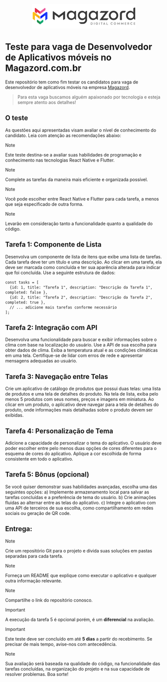 <div align='center'>
 
![Magazord](LogoMagazord.png)
 
 </div>

# Teste para vaga de Desenvolvedor de Aplicativos móveis no Magazord.com.br
Este repositório tem como fim testar os candidatos para vaga de desenvolvedor de aplicativos móveis na empresa [Magazord](https://magazord.com.br).
> Para esta vaga buscamos alguém apaixonado por tecnologia e esteja sempre atento aos detalhes!


## O teste

As questões aqui apresentadas visam avaliar o nível de conhecimento do candidato. Leia com atenção as recomendações abaixo:

> [!NOTE]
> Este teste destina-se a avaliar suas habilidades de programação e conhecimento nas tecnologias React Native e Flutter.

> [!NOTE]
> Complete as tarefas da maneira mais eficiente e organizada possível.

> [!NOTE]
> Você pode escolher entre React Native e Flutter para cada tarefa, a menos que seja especificado de outra forma.

> [!NOTE]
> Levarão em consideração tanto a funcionalidade quanto a qualidade do código.

## Tarefa 1: Componente de Lista

Desenvolva um componente de lista de itens que exibe uma lista de tarefas. Cada tarefa deve ter um título e uma descrição. Ao clicar em uma tarefa, ela deve ser marcada como concluída e ter sua aparência alterada para indicar que foi concluída. Use a seguinte estrutura de dados:

```
const tasks = [
  {id: 1, title: "Tarefa 1", description: "Descrição da Tarefa 1", completed: false },
  {id: 2, title: "Tarefa 2", description: "Descrição da Tarefa 2", completed: true },
  // ... adicione mais tarefas conforme necessário
];
```

## Tarefa 2: Integração com API

Desenvolva uma funcionalidade para buscar e exibir informações sobre o clima com base na localização do usuário. Use a API de sua escolha para obter dados de clima. Exiba a temperatura atual e as condições climáticas em uma tela. Certifique-se de lidar com erros de rede e apresentar mensagens adequadas ao usuário.

## Tarefa 3: Navegação entre Telas

Crie um aplicativo de catálogo de produtos que possui duas telas: uma lista de produtos e uma tela de detalhes do produto. Na tela de lista, exiba pelo menos 5 produtos com seus nomes, preços e imagens em miniatura. Ao clicar em um produto, o aplicativo deve navegar para a tela de detalhes do produto, onde informações mais detalhadas sobre o produto devem ser exibidas.

## Tarefa 4: Personalização de Tema

Adicione a capacidade de personalizar o tema do aplicativo. O usuário deve poder escolher entre pelo menos duas opções de cores diferentes para o esquema de cores do aplicativo. Aplique a cor escolhida de forma consistente em todo o aplicativo.

## Tarefa 5: Bônus (opcional)

Se você quiser demonstrar suas habilidades avançadas, escolha uma das seguintes opções:
  a) Implemente armazenamento local para salvar as tarefas concluídas e a preferência de tema do usuário.
  b) Crie animações fluidas ao alternar entre as telas do aplicativo.
  c) Integre o aplicativo com uma API de terceiros de sua escolha, como compartilhamento em redes sociais ou geração de QR code.

## Entrega:

> [!NOTE]
> Crie um repositório Git para o projeto e divida suas soluções em pastas separadas para cada tarefa.

> [!NOTE]
> Forneça um README que explique como executar o aplicativo e qualquer outra informação relevante.

> [!NOTE]
> Compartilhe o link do repositório conosco.

> [!IMPORTANT]
> A execução da tarefa 5 é opcional porém, é um **diferencial** na avaliação.

> [!IMPORTANT]
> Este teste deve ser concluído em até **5 dias** a partir do recebimento. Se precisar de mais tempo, avise-nos com antecedência.

> [!NOTE]
> Sua avaliação será baseada na qualidade do código, na funcionalidade das tarefas concluídas, na organização do projeto e na sua capacidade de resolver problemas. Boa sorte!
